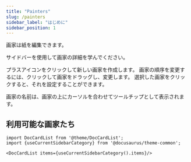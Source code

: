 ```yaml
---
title: "Painters"
slug: /painters
sidebar_label: "はじめに"
sidebar_position: 1
---
```



画家は紙を編集できます。

サイドバーを使用して画家の詳細を学んでください。

プラスアイコンをクリックして新しい画家を作成します。 画家の順序を変更するには、クリックして画家をドラッグし、変更します。 選択した画家をクリックすると、それを設定することができます。

画家の名前は、画家の上にカーソルを合わせてツールチップとして表示されます。

## 利用可能な画家たち

```mdx-code-block
import DocCardList from '@theme/DocCardList';
import {useCurrentSidebarCategory} from '@docusaurus/theme-common';

<DocCardList items={useCurrentSidebarCategory().items}/>
```
